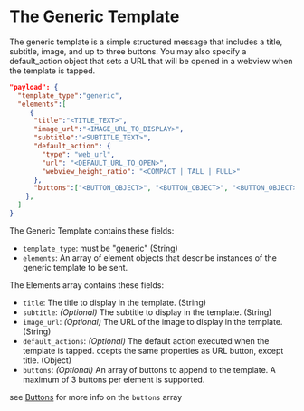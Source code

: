 # The Generic Template

The generic template is a simple structured message that includes a title, subtitle, image, and up to three buttons. You may also specify a default_action object that sets a URL that will be opened in a webview when the template is tapped. 

```json
"payload": {
  "template_type":"generic",
  "elements":[
     {
      "title":"<TITLE_TEXT>",
      "image_url":"<IMAGE_URL_TO_DISPLAY>",
      "subtitle":"<SUBTITLE_TEXT>",
      "default_action": {
        "type": "web_url",
        "url": "<DEFAULT_URL_TO_OPEN>",
        "webview_height_ratio": "<COMPACT | TALL | FULL>"
      },
      "buttons":["<BUTTON_OBJECT>", "<BUTTON_OBJECT>", "<BUTTON_OBJECT>" ]      
    },
  ]
}
```

The Generic Template contains these fields:

- `template_type`: must be "generic" (String)
- `elements`: An array of element objects that describe instances of the generic template to be sent.

The Elements array contains these fields:
- `title`: The title to display in the template. (String)
- `subtitle`: _(Optional)_  The subtitle to display in the template. (String)
- `image_url`: _(Optional)_ The URL of the image to display in the template. (String)
- `default_actions`: _(Optional)_ The default action executed when the template is tapped. ccepts the same properties as URL button, except title. (Object)
- `buttons`: _(Optional)_ An array of buttons to append to the template. A maximum of 3 buttons per element is supported.

see [Buttons](../buttons/) for more info on the ```buttons``` array